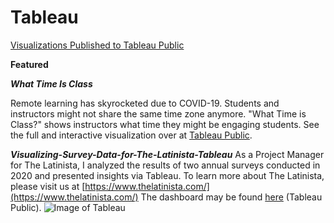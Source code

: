 # Tableau

[Visualizations Published to Tableau Public](https://public.tableau.com/profile/mitzi.bandera#!/)

<b> Featured 
<p>
<i>What Time Is Class</b></i>

Remote learning has skyrocketed due to COVID-19. Students and instructors might not share the same time zone anymore. "What Time is Class?" shows instructors what time they might be engaging students. See the full and interactive visualization over at [Tableau Public](https://public.tableau.com/profile/mitzi.bandera#!/vizhome/WhatTimeisClass/WhatTimeisClass?publish=yes).

<b><i> Visualizing-Survey-Data-for-The-Latinista-Tableau</b></i> 
As a Project Manager for The Latinista, I analyzed the results of two annual surveys conducted in 2020 and presented insights via Tableau. To learn more about The Latinista, please visit us at [https://www.thelatinista.com/](https://www.thelatinista.com/) The dashboard may be found [here](https://public.tableau.com/views/TheLatinistaDataSnapshot/TheLatinistaDataSnapshot?:language=en&:display_count=y&publish=yes&:origin=viz_share_link) (Tableau Public). 
![Image of Tableau](https://github.com/mitzibandera/Visualizing-Survey-Data-for-The-Latinista-Tableau/blob/master/The%20Latinista%20Data%20Snapshot.png) 


